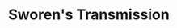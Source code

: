 ---
title: "Sworen's Transmission"
url: /east-stroudsburg/sworens-transmission/
shop: car repair
---